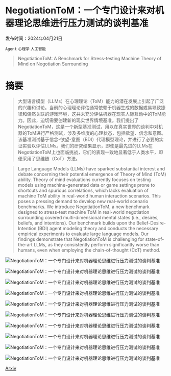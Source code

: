 # NegotiationToM：一个专门设计来对机器理论思维进行压力测试的谈判基准

发布时间：2024年04月21日

`Agent` `心理学` `人工智能`

> NegotiationToM: A Benchmark for Stress-testing Machine Theory of Mind on Negotiation Surrounding

# 摘要

> 大型语言模型（LLMs）在心理理论（ToM）能力的潜在发展上引起了广泛的兴趣和讨论。当前的心理理论评估通常依赖于机器生成的数据或易导致捷径和偶然关联的游戏环境，这并未充分评估机器在现实人际互动中的ToM能力。因此，迫切需要创建新的现实世界情境基准。我们提出了NegotiationToM，这是一个新型基准测试，用以在真实世界的谈判中对机器的ToM进行严格测试，涉及多维度的心理状态，包括欲望、信念和意图。该基准测试基于信念-欲望-意图（BDI）代理模型理论，并进行了必要的实证实验以评估LLMs。我们的研究结果显示，即使是最先进的LLMs在NegotiationToM上也面临挑战，它们的表现一致地显著低于人类水平，即便采用了思维链（CoT）方法。

> Large Language Models (LLMs) have sparked substantial interest and debate concerning their potential emergence of Theory of Mind (ToM) ability. Theory of mind evaluations currently focuses on testing models using machine-generated data or game settings prone to shortcuts and spurious correlations, which lacks evaluation of machine ToM ability in real-world human interaction scenarios. This poses a pressing demand to develop new real-world scenario benchmarks. We introduce NegotiationToM, a new benchmark designed to stress-test machine ToM in real-world negotiation surrounding covered multi-dimensional mental states (i.e., desires, beliefs, and intentions). Our benchmark builds upon the Belief-Desire-Intention (BDI) agent modeling theory and conducts the necessary empirical experiments to evaluate large language models. Our findings demonstrate that NegotiationToM is challenging for state-of-the-art LLMs, as they consistently perform significantly worse than humans, even when employing the chain-of-thought (CoT) method.

![NegotiationToM：一个专门设计来对机器理论思维进行压力测试的谈判基准](../../..//opt/data/Projects/HuggingArxiv/paper_images/2404.13627/x1.png)

![NegotiationToM：一个专门设计来对机器理论思维进行压力测试的谈判基准](../../..//opt/data/Projects/HuggingArxiv/paper_images/2404.13627/x2.png)

![NegotiationToM：一个专门设计来对机器理论思维进行压力测试的谈判基准](../../..//opt/data/Projects/HuggingArxiv/paper_images/2404.13627/x3.png)

![NegotiationToM：一个专门设计来对机器理论思维进行压力测试的谈判基准](../../..//opt/data/Projects/HuggingArxiv/paper_images/2404.13627/x4.png)

![NegotiationToM：一个专门设计来对机器理论思维进行压力测试的谈判基准](../../..//opt/data/Projects/HuggingArxiv/paper_images/2404.13627/x5.png)

![NegotiationToM：一个专门设计来对机器理论思维进行压力测试的谈判基准](../../..//opt/data/Projects/HuggingArxiv/paper_images/2404.13627/x6.png)

![NegotiationToM：一个专门设计来对机器理论思维进行压力测试的谈判基准](../../..//opt/data/Projects/HuggingArxiv/paper_images/2404.13627/BackGround.jpg)

![NegotiationToM：一个专门设计来对机器理论思维进行压力测试的谈判基准](../../..//opt/data/Projects/HuggingArxiv/paper_images/2404.13627/Desire.jpg)

![NegotiationToM：一个专门设计来对机器理论思维进行压力测试的谈判基准](../../..//opt/data/Projects/HuggingArxiv/paper_images/2404.13627/Belief.jpg)

![NegotiationToM：一个专门设计来对机器理论思维进行压力测试的谈判基准](../../..//opt/data/Projects/HuggingArxiv/paper_images/2404.13627/Intention.jpg)

[Arxiv](https://arxiv.org/abs/2404.13627)